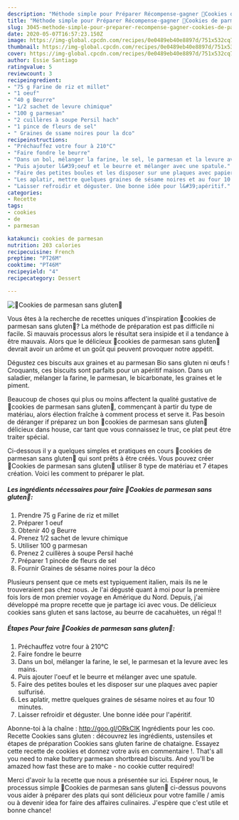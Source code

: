 ```yaml
---
description: "Méthode simple pour Préparer Récompense-gagner 🔸Cookies de parmesan sans gluten🔸"
title: "Méthode simple pour Préparer Récompense-gagner 🔸Cookies de parmesan sans gluten🔸"
slug: 3045-methode-simple-pour-preparer-recompense-gagner-cookies-de-parmesan-sans-gluten
date: 2020-05-07T16:57:23.150Z
image: https://img-global.cpcdn.com/recipes/0e0489eb40e8897d/751x532cq70/🔸cookies-de-parmesan-sans-gluten🔸-photo-principale-de-la-recette.jpg
thumbnail: https://img-global.cpcdn.com/recipes/0e0489eb40e8897d/751x532cq70/🔸cookies-de-parmesan-sans-gluten🔸-photo-principale-de-la-recette.jpg
cover: https://img-global.cpcdn.com/recipes/0e0489eb40e8897d/751x532cq70/🔸cookies-de-parmesan-sans-gluten🔸-photo-principale-de-la-recette.jpg
author: Essie Santiago
ratingvalue: 5
reviewcount: 3
recipeingredient:
- "75 g Farine de riz et millet"
- "1 oeuf"
- "40 g Beurre"
- "1/2 sachet de levure chimique"
- "100 g parmesan"
- "2 cuillères à soupe Persil hach"
- "1 pince de fleurs de sel"
- " Graines de ssame noires pour la dco"
recipeinstructions:
- "Préchauffez votre four à 210°C"
- "Faire fondre le beurre"
- "Dans un bol, mélanger la farine, le sel, le parmesan et la levure avec les mains."
- "Puis ajouter l&#39;oeuf et le beurre et mélanger avec une spatule."
- "Faire des petites boules et les disposer sur une plaques avec papier sulfurisé."
- "Les aplatir, mettre quelques graines de sésame noires et au four 10 minutes."
- "Laisser refroidir et déguster. Une bonne idée pour l&#39;apéritif."
categories:
- Recette
tags:
- cookies
- de
- parmesan

katakunci: cookies de parmesan 
nutrition: 203 calories
recipecuisine: French
preptime: "PT26M"
cooktime: "PT46M"
recipeyield: "4"
recipecategory: Dessert

---
```



![🔸Cookies de parmesan sans gluten🔸](https://img-global.cpcdn.com/recipes/0e0489eb40e8897d/751x532cq70/🔸cookies-de-parmesan-sans-gluten🔸-photo-principale-de-la-recette.jpg)

Vous êtes à la recherche de recettes uniques d'inspiration 🔸cookies de parmesan sans gluten🔸? La méthode de préparation est pas difficile ni facile. Si mauvais processus alors le résultat sera insipide et il a tendance à être mauvais. Alors que le délicieux 🔸cookies de parmesan sans gluten🔸 devrait avoir un arôme et un goût qui peuvent provoquer notre appétit.

Dégustez ces biscuits aux graines et au parmesan Bio sans gluten ni œufs ! Croquants, ces biscuits sont parfaits pour un apéritif maison. Dans un saladier, mélanger la farine, le parmesan, le bicarbonate, les graines et le piment.

Beaucoup de choses qui plus ou moins affectent la qualité gustative de 🔸cookies de parmesan sans gluten🔸, commençant à partir du type de matériau, alors élection fraîche à comment process et serve it. Pas besoin de déranger if préparez un bon 🔸cookies de parmesan sans gluten🔸 délicieux dans house, car tant que vous connaissez le truc, ce plat peut être traiter spécial.


Ci-dessous il y a quelques simples et pratiques en cours 🔸cookies de parmesan sans gluten🔸 qui sont prêts à être créés. Vous pouvez créer 🔸Cookies de parmesan sans gluten🔸 utiliser 8 type de matériau et 7 étapes création. Voici les comment to préparer le plat.

<!--inarticleads1-->

##### Les ingrédients nécessaires pour faire 🔸Cookies de parmesan sans gluten🔸:

1. Prendre 75 g Farine de riz et millet
1. Préparer 1 oeuf
1. Obtenir 40 g Beurre
1. Prenez 1/2 sachet de levure chimique
1. Utiliser 100 g parmesan
1. Prenez 2 cuillères à soupe Persil haché
1. Préparer 1 pincée de fleurs de sel
1. Fournir  Graines de sésame noires pour la déco


Plusieurs pensent que ce mets est typiquement italien, mais ils ne le trouveraient pas chez nous. Je l&#39;ai dégusté quant à moi pour la première fois lors de mon premier voyage en Amérique du Nord. Depuis, j&#39;ai développé ma propre recette que je partage ici avec vous. De délicieux cookies sans gluten et sans lactose, au beurre de cacahuètes, un régal !! 

<!--inarticleads2-->

##### Étapes Pour faire 🔸Cookies de parmesan sans gluten🔸:

1. Préchauffez votre four à 210°C
1. Faire fondre le beurre
1. Dans un bol, mélanger la farine, le sel, le parmesan et la levure avec les mains.
1. Puis ajouter l&#39;oeuf et le beurre et mélanger avec une spatule.
1. Faire des petites boules et les disposer sur une plaques avec papier sulfurisé.
1. Les aplatir, mettre quelques graines de sésame noires et au four 10 minutes.
1. Laisser refroidir et déguster. Une bonne idée pour l&#39;apéritif.


Abonne-toi à la chaîne : http://goo.gl/ORkCIK Ingrédients pour les coo. Recette Cookies sans gluten : découvrez les ingrédients, ustensiles et étapes de préparation Cookies sans gluten farine de chataigne. Essayez cette recette de cookies et donnez votre avis en commentaire !. That&#39;s all you need to make buttery parmesan shortbread biscuits. And you&#39;ll be amazed how fast these are to make - no cookie cutter required! 


Merci d'avoir lu la recette que nous a présentée sur ici. Espérer nous, le processus simple 🔸Cookies de parmesan sans gluten🔸 ci-dessus pouvons vous aider à préparer des plats qui sont délicieux pour votre famille / amis ou à devenir idea for faire des affaires culinaires. J'espère que c'est utile et bonne chance!
